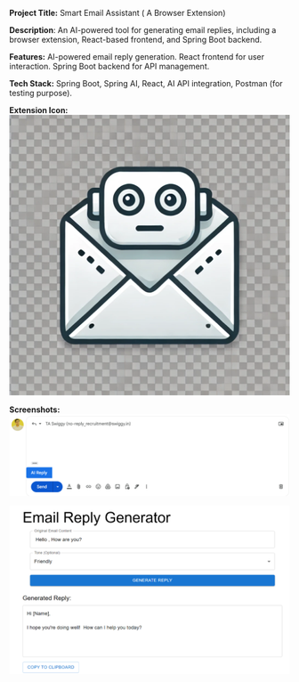 **Project Title:** Smart Email Assistant ( A Browser Extension)

**Description**: An AI-powered tool for generating email replies, including a browser extension, React-based frontend, and Spring Boot backend.

**Features:**
AI-powered email reply generation.
React frontend for user interaction.
Spring Boot backend for API management.

**Tech Stack:**  Spring Boot, Spring AI, React, AI API integration, Postman (for testing purpose).

**Extension Icon:**
![AI Reply](extensionIcon.webp)

**Screenshots:** 
![AI Reply](AI%20Reply.png)


![Email Reply Generator](Email%20Reply%20Generator.png)
